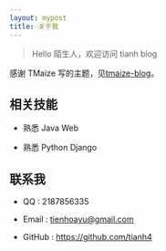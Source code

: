 ```yaml
---
layout: mypost
title: 关于我
---
```


> Hello 陌生人，欢迎访问 tianh blog

感谢 TMaize 写的主题，见[tmaize-blog](https://github.com/TMaize/tmaize-blog)。

## 相关技能

- 熟悉 Java Web

- 熟悉 Python Django

## 联系我

- QQ : 2187856335

- Email : tienhoayu@gmail.com

- GitHub : https://github.com/tianh4
